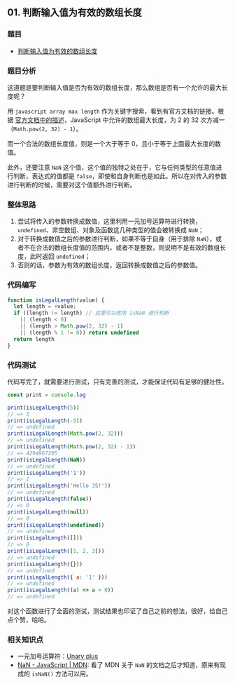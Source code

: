 ## 01. 判断输入值为有效的数组长度

### 题目

- [判断输入值为有效的数组长度](https://mp.weixin.qq.com/s/SP8vwKNL4aHDymSLD8GRuA)

### 题目分析

这道题是要判断输入值是否为有效的数组长度，那么数组是否有一个允许的最大长度呢？

用 `javascript array max length` 作为关键字搜索，看到有官方文档的链接。根据 [官方文档中的描述](https://developer.mozilla.org/en-US/docs/Web/JavaScript/Reference/Global_Objects/Array/length#Description)，JavaScript 中允许的数组最大长度，为 2 的 32 次方减一（`Math.pow(2, 32) - 1`）。

而一个合法的数组长度值，则是一个大于等于 0，且小于等于上面最大长度的数值。

此外，还要注意 `NaN` 这个值，这个值的独特之处在于，它与任何类型的任意值进行判断，表达式的值都是 `false`，即使和自身判断也是如此。所以在对传入的参数进行判断的时候，需要对这个值额外进行判断。

### 整体思路

1. 尝试将传入的参数转换成数值，这里利用一元加号运算符进行转换，`undefined`、非空数组、对象及函数这几种类型的值会被转换成 `NaN`；
2. 对于转换成数值之后的参数进行判断，如果不等于自身（用于排除 `NaN`），或者不在合法的数组长度值的范围内，或者不是整数，则说明不是有效的数组长度，此时返回 `undefined`；
3. 否则的话，参数为有效的数组长度，返回转换成数值之后的参数值。

### 代码编写

```javascript
function isLegalLength(value) {
  let length = +value;
  if ((length != length) // 这里可以改用 isNaN 进行判断
    || (length < 0)
    || (length > Math.pow(2, 32) - 1)
    || (length % 1 != 0)) return undefined
  return length
}
```

### 代码测试

代码写完了，就需要进行测试，只有完善的测试，才能保证代码有足够的健壮性。

```javascript
const print = console.log

print(isLegalLength(5))
// => 5
print(isLegalLength(-5))
// => undefined
print(isLegalLength(Math.pow(2, 32)))
// => undefined
print(isLegalLength(Math.pow(2, 32) - 1))
// => 4294967295
print(isLegalLength(NaN))
// => undefined
print(isLegalLength('1'))
// => 1
print(isLegalLength('Hello JS!'))
// => undefined
print(isLegalLength(false))
// => 0
print(isLegalLength(null))
// => 0
print(isLegalLength(undefined))
// => undefined
print(isLegalLength([]))
// => 0
print(isLegalLength([1, 2, 3]))
// => undefined
print(isLegalLength({}))
// => undefined
print(isLegalLength({ a: '1' }))
// => undefined
print(isLegalLength((a) => a > 0))
// => undefined
```

对这个函数进行了全面的测试，测试结果也印证了自己之前的想法，很好，给自己点个赞，哈哈。

### 相关知识点

- 一元加号运算符：[Unary plus](https://developer.mozilla.org/en-US/docs/Web/JavaScript/Reference/Operators/Arithmetic_Operators#Unary_plus_())
- [NaN - JavaScript | MDN](https://developer.mozilla.org/en-US/docs/Web/JavaScript/Reference/Global_Objects/NaN): 看了 MDN 关于 `NaN` 的文档之后才知道，原来有现成的 `isNaN()` 方法可以用。
